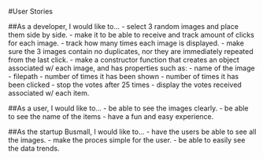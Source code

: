#User Stories 

##As a developer, I would like to...
    - select 3 random images and place them side by side.
    - make it to be able to receive and track amount of clicks for each image.
    - track how many times each image is displayed.
    - make sure the 3 images contain no duplicates, nor they are immediately repeated from the last click.
    - make a constructor function that creates an object associated w/ each image, and has properties such as:
        - name of the image
        - filepath
        - number of times it has been shown
        - number of times it has been clicked
    - stop the votes after 25 times
    - display the votes received associated w/ each item.


##As a user, I would like to...
    - be able to see the images clearly.
    - be able to see the name of the items
    - have a fun and easy experience.
    
    


##As the startup Busmall, I would like to...
    - have the users be able to see all the images.
    - make the proces simple for the user. 
    - be able to easily see the data trends.
